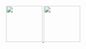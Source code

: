<!DOCTYPE HTML>

 
   <a href="https://github.com/geovanioliv">
<img src="https://i.imgur.com/gk9Zyz0.png" width="100" height="100">
    </a>
    <a href="https://www.linkedin.com/in/geovani-oliveira-a7b88b248/">
    <img src="https://i0.wp.com/lh3.googleusercontent.com/-lU0hEES7jMM/YYEceNR9HsI/AAAAAAAAvLU/mKH2qhRjD0E1SXdCETthzWehs-Xck-r9ACLcBGAsYHQ/s16000/image.png?ssl=1" width="100" height="100"></a>
    
    
